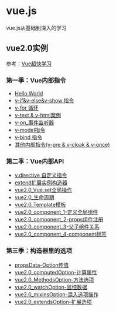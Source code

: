 # vue.js
vue.js从基础到深入的学习
## vue2.0实例
参考：[Vue超快学习](https://segmentfault.com/a/1190000015740490#articleHeader6)
### 第一季：Vue内部指令
- [Hello World](https://zhangningle.gitee.io/vue.js-study/example/1-helloWorld.html)
- [v-if&v-else&v-show 指令](https://zhangningle.gitee.io/vue.js-study/example/2-v-if_v-else_v-show.html)
- [v-for 循环](https://zhangningle.gitee.io/vue.js-study/example/3-v-for.html)
- [v-text & v-html案例](https://zhangningle.gitee.io/vue.js-study/example/4-v-text%20&%20v-html.html)
- [v-on_事件监听器](https://zhangningle.gitee.io/vue.js-study/example/5-v-on_%E4%BA%8B%E4%BB%B6%E7%9B%91%E5%90%AC%E5%99%A8.html)
- [v-model指令](https://zhangningle.gitee.io/vue.js-study/example/6-v-model%E6%8C%87%E4%BB%A4.html)
- [v-bind 指令](https://zhangningle.gitee.io/vue.js-study/example/7-v-bind%20%E6%8C%87%E4%BB%A4.html)
- [其他内部指令(v-pre & v-cloak & v-once)](https://zhangningle.gitee.io/vue.js-study/example/8-%E5%85%B6%E4%BB%96%E5%86%85%E9%83%A8%E6%8C%87%E4%BB%A4(v-pre%20&%20v-cloak%20&%20v-once).html)
### 第二季：Vue内部API
- [v.directive 自定义指令](https://zhangningle.gitee.io/vue.js-study/example/9-v.directive.html)
- [extend扩展实例构造器](https://zhangningle.gitee.io/vue.js-study/example/10-extend%E6%89%A9%E5%B1%95%E5%AE%9E%E4%BE%8B%E6%9E%84%E9%80%A0%E5%99%A8.html)
- [vue2.0_Vue.set全局操作](https://zhangningle.gitee.io/vue.js-study/example/11-vue2.0_Vue.set%E5%85%A8%E5%B1%80%E6%93%8D%E4%BD%9C.html)
- [vue2.0_生命周期](https://zhangningle.gitee.io/vue.js-study/example/12-vue2.0_%E7%94%9F%E5%91%BD%E5%91%A8%E6%9C%9F.html)
- [vue2.0_Template模板](https://zhangningle.gitee.io/vue.js-study/example/13-vue2.0_Template%E6%A8%A1%E6%9D%BF.html)
- [vue2.0_component_1-定义全局组件](https://zhangningle.gitee.io/vue.js-study/example/14vue2.0_component_1-%E5%AE%9A%E4%B9%89%E5%85%A8%E5%B1%80%E7%BB%84%E4%BB%B6.html)
- [vue2.0_component_2-props组件注册](https://zhangningle.gitee.io/vue.js-study/example/15vue2.0_component_2-props%E7%BB%84%E4%BB%B6%E6%B3%A8%E5%86%8C.html)
- [vue2.0_component_3-父子组件关系](https://zhangningle.gitee.io/vue.js-study/example/16vue2.0_component_3-%E7%88%B6%E5%AD%90%E7%BB%84%E4%BB%B6%E5%85%B3%E7%B3%BB.html)
- [vue2.0_component_4-component标签](https://zhangningle.gitee.io/vue.js-study/example/17vue2.0_component_4-component%E6%A0%87%E7%AD%BE.html)
### 第三季：构造器里的选项
- [propsData-Option传值](https://zhangningle.gitee.io/vue.js-study/example/18-propsData-Option%E4%BC%A0%E5%80%BC.html)
- [vue2.0_computedOption-计算属性](https://zhangningle.gitee.io/vue.js-study/example/19-vue2.0_computedOption%E8%AE%A1%E7%AE%97%E5%B1%9E%E6%80%A7.html)
- [vue2.0_MethodsOption-方法选项](https://zhangningle.gitee.io/vue.js-study/example/20-vue2.0_MethodsOption-%E6%96%B9%E6%B3%95%E9%80%89%E9%A1%B9.html)
- [vue2.0_watchOption-监控数据](https://zhangningle.gitee.io/vue.js-study/example/21-vue2.0_watchOption-%E7%9B%91%E6%8E%A7%E6%95%B0%E6%8D%AE.html)
- [vue2.0_mixinsOption-混入选项操作](https://zhangningle.gitee.io/vue.js-study/example/22-vue2.0_mixinsOption-%E6%B7%B7%E5%85%A5%E9%80%89%E9%A1%B9%E6%93%8D%E4%BD%9C.html)
- [vue2.0_extendsOption-扩展选项](https://zhangningle.gitee.io/vue.js-study/example/23-vue2.0_extendsOption-%E6%89%A9%E5%B1%95%E9%80%89%E9%A1%B9.html)
